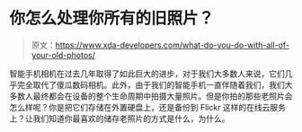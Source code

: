 # 你怎么处理你所有的旧照片？

> 原文：<https://www.xda-developers.com/what-do-you-do-with-all-of-your-old-photos/>

智能手机相机在过去几年取得了如此巨大的进步，对于我们大多数人来说，它们几乎完全取代了傻瓜数码相机。此外，由于我们的智能手机一直伴随着我们，我们大多数人最终都会在设备的整个生命周期中拍摄大量照片。但是你拍的那些老照片会怎么样呢？你是把它们存储在外置硬盘上，还是备份到 Flickr 这样的在线云服务上？让我们知道你最喜欢的储存老照片的方式是什么，为什么。